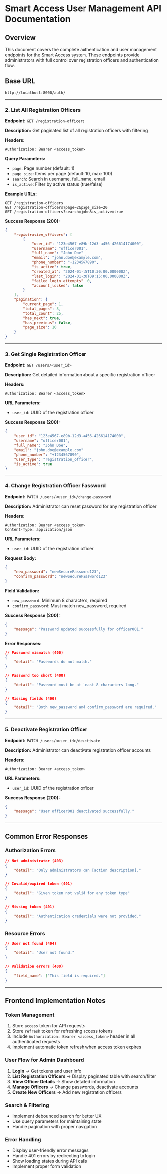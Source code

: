 # Smart Access User Management API Documentation

## Overview
This document covers the complete authentication and user management endpoints for the Smart Access system. These endpoints provide administrators with full control over registration officers and authentication flow.

## Base URL
```
http://localhost:8000/auth/
```

---

### 2. List All Registration Officers
**Endpoint:** `GET /registration-officers`

**Description:** Get paginated list of all registration officers with filtering

**Headers:**
```
Authorization: Bearer <access_token>
```

**Query Parameters:**
- `page`: Page number (default: 1)
- `page_size`: Items per page (default: 10, max: 100)
- `search`: Search in username, full_name, email
- `is_active`: Filter by active status (true/false)

**Example URLs:**
```
GET /registration-officers
GET /registration-officers?page=2&page_size=20
GET /registration-officers?search=john&is_active=true
```

**Success Response (200):**
```json
{
    "registration_officers": [
        {
            "user_id": "123e4567-e89b-12d3-a456-426614174000",
            "username": "officer001",
            "full_name": "John Doe",
            "email": "john.doe@example.com",
            "phone_number": "+1234567890",
            "is_active": true,
            "created_at": "2024-01-15T10:30:00.000000Z",
            "last_login": "2024-01-20T09:15:00.000000Z",
            "failed_login_attempts": 0,
            "account_locked": false
        }
    ],
    "pagination": {
        "current_page": 1,
        "total_pages": 3,
        "total_count": 25,
        "has_next": true,
        "has_previous": false,
        "page_size": 10
    }
}
```

---

### 3. Get Single Registration Officer
**Endpoint:** `GET /users/<user_id>`

**Description:** Get detailed information about a specific registration officer

**Headers:**
```
Authorization: Bearer <access_token>
```

**URL Parameters:**
- `user_id`: UUID of the registration officer

**Success Response (200):**
```json
{
    "user_id": "123e4567-e89b-12d3-a456-426614174000",
    "username": "officer001",
    "full_name": "John Doe",
    "email": "john.doe@example.com",
    "phone_number": "+1234567890",
    "user_type": "registration_officer",
    "is_active": true
}
```

---

### 4. Change Registration Officer Password
**Endpoint:** `PATCH /users/<user_id>/change-password`

**Description:** Administrator can reset password for any registration officer

**Headers:**
```
Authorization: Bearer <access_token>
Content-Type: application/json
```

**URL Parameters:**
- `user_id`: UUID of the registration officer

**Request Body:**
```json
{
    "new_password": "newSecurePassword123",
    "confirm_password": "newSecurePassword123"
}
```

**Field Validation:**
- `new_password`: Minimum 8 characters, required
- `confirm_password`: Must match new_password, required

**Success Response (200):**
```json
{
    "message": "Password updated successfully for officer001."
}
```

**Error Responses:**
```json
// Password mismatch (400)
{
    "detail": "Passwords do not match."
}

// Password too short (400)
{
    "detail": "Password must be at least 8 characters long."
}

// Missing fields (400)
{
    "detail": "Both new_password and confirm_password are required."
}
```

---

### 5. Deactivate Registration Officer
**Endpoint:** `PATCH /users/<user_id>/deactivate`

**Description:** Administrator can deactivate registration officer accounts

**Headers:**
```
Authorization: Bearer <access_token>
```

**URL Parameters:**
- `user_id`: UUID of the registration officer

**Success Response (200):**
```json
{
    "message": "User officer001 deactivated successfully."
}
```

---

## Common Error Responses

### Authorization Errors
```json
// Not administrator (403)
{
    "detail": "Only administrators can [action description]."
}

// Invalid/expired token (401)
{
    "detail": "Given token not valid for any token type"
}

// Missing token (401)
{
    "detail": "Authentication credentials were not provided."
}
```

### Resource Errors
```json
// User not found (404)
{
    "detail": "User not found."
}

// Validation errors (400)
{
    "field_name": ["This field is required."]
}
```

---

## Frontend Implementation Notes

### Token Management
1. Store `access` token for API requests
2. Store `refresh` token for refreshing access tokens
3. Include `Authorization: Bearer <access_token>` header in all authenticated requests
4. Implement automatic token refresh when access token expires

### User Flow for Admin Dashboard
1. **Login** → Get tokens and user info
2. **List Registration Officers** → Display paginated table with search/filter
3. **View Officer Details** → Show detailed information
4. **Manage Officers** → Change passwords, deactivate accounts
5. **Create New Officers** → Add new registration officers

### Search & Filtering
- Implement debounced search for better UX
- Use query parameters for maintaining state
- Handle pagination with proper navigation

### Error Handling
- Display user-friendly error messages
- Handle 401 errors by redirecting to login
- Show loading states during API calls
- Implement proper form validation